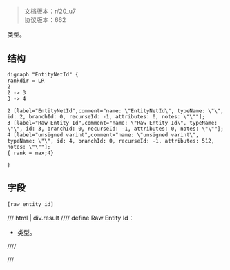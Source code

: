 # <!-- md:samp EntityNetId -->

> 文档版本：r/20_u7<br/>协议版本：662

<!-- md:samp EntityNetId -->类型。

## 结构

```viz
digraph "EntityNetId" {
rankdir = LR
2
2 -> 3
3 -> 4

2 [label="EntityNetId",comment="name: \"EntityNetId\", typeName: \"\", id: 2, branchId: 0, recurseId: -1, attributes: 0, notes: \"\""];
3 [label="Raw Entity Id",comment="name: \"Raw Entity Id\", typeName: \"\", id: 3, branchId: 0, recurseId: -1, attributes: 0, notes: \"\""];
4 [label="unsigned varint",comment="name: \"unsigned varint\", typeName: \"\", id: 4, branchId: 0, recurseId: -1, attributes: 512, notes: \"\""];
{ rank = max;4}

}

```

## 字段

```title='EntityNetId'
[raw_entity_id]
```

/// html | div.result
//// define
Raw Entity Id：<!-- md:samp unsigned varint -->

- <!-- md:samp unsigned varint -->类型。


////

///


